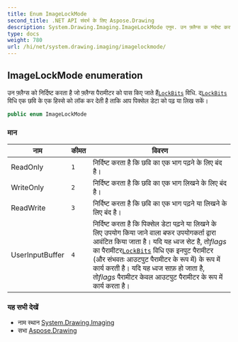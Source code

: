 ```yaml
---
title: Enum ImageLockMode
second_title: .NET API संदर्भ के लिए Aspose.Drawing
description: System.Drawing.Imaging.ImageLockMode एनुम. उन फ़्लैग्स क नर्दष्ट करत है ज फ़्लैग्स पैरमटर क पस कए जते हैंLockBits वध. दLockBits वध एक छव के एक हस्से क लक कर देत है तक आप पक्सेल डेट क पढ़ य लख सकें
type: docs
weight: 780
url: /hi/net/system.drawing.imaging/imagelockmode/
---
```

## ImageLockMode enumeration

उन फ़्लैग्स को निर्दिष्ट करता है जो फ़्लैग्स पैरामीटर को पास किए जाते हैं[`LockBits`](../../system.drawing/bitmap/lockbits/) विधि. द[`LockBits`](../../system.drawing/bitmap/lockbits/) विधि एक छवि के एक हिस्से को लॉक कर देती है ताकि आप पिक्सेल डेटा को पढ़ या लिख सकें।

```csharp
public enum ImageLockMode
```

### मान

| नाम | कीमत | विवरण |
| --- | --- | --- |
| ReadOnly | `1` | निर्दिष्ट करता है कि छवि का एक भाग पढ़ने के लिए बंद है। |
| WriteOnly | `2` | निर्दिष्ट करता है कि छवि का एक भाग लिखने के लिए बंद है। |
| ReadWrite | `3` | निर्दिष्ट करता है कि छवि का एक भाग पढ़ने या लिखने के लिए बंद है। |
| UserInputBuffer | `4` | निर्दिष्ट करता है कि पिक्सेल डेटा पढ़ने या लिखने के लिए उपयोग किया जाने वाला बफर उपयोगकर्ता द्वारा आवंटित किया जाता है। यदि यह ध्वज सेट है, तो*flags* का पैरामीटर[`LockBits`](../../system.drawing/bitmap/lockbits/) विधि एक इनपुट पैरामीटर (और संभवतः आउटपुट पैरामीटर के रूप में) के रूप में कार्य करती है। यदि यह ध्वज साफ़ हो जाता है, तो*flags* पैरामीटर केवल आउटपुट पैरामीटर के रूप में कार्य करता है। |

### यह सभी देखें

* नाम स्थान [System.Drawing.Imaging](../../system.drawing.imaging/)
* सभा [Aspose.Drawing](../../)


